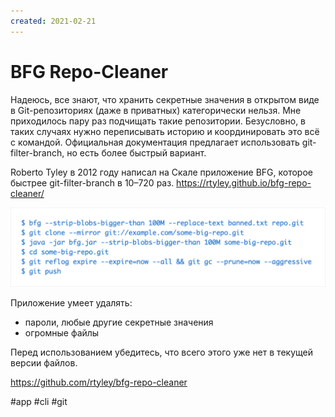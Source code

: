 ```yaml
---
created: 2021-02-21
---
```


# BFG Repo-Cleaner

Надеюсь, все знают, что хранить секретные значения в открытом виде в Git-репозиториях (даже в приватных) категорически нельзя. Мне приходилось пару раз подчищать такие репозитории. Безусловно, в таких случаях нужно переписывать историю и координировать это всё с командой. Официальная документация предлагает использовать git-filter-branch, но есть более быстрый вариант.

Roberto Tyley в 2012 году написал на Скале приложение BFG, которое быстрее git-filter-branch в 10–720 раз.
https://rtyley.github.io/bfg-repo-cleaner/

![BFG Repo-Cleaner](bfg.png "BFG Repo-Cleaner")

Приложение умеет удалять:

- пароли, любые другие секретные значения
- огромные файлы

Перед использованием убедитесь, что всего этого уже нет в текущей версии файлов.

https://github.com/rtyley/bfg-repo-cleaner

#app #cli #git
